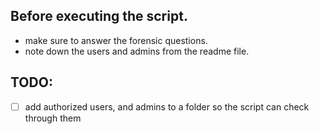 ## Before executing the script.

- make sure to answer the forensic questions.
- note down the users and admins from the readme file.

## TODO: 
- [ ] add authorized users, and admins to a folder so the script can check through them